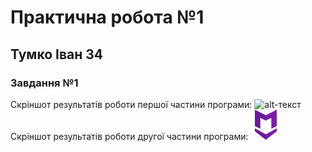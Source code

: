 # Практична робота №1
## Тумко Іван 34
### Завдання №1
Скріншот результатів роботи першої частини програми:
![alt-текст](https://github.com/ppc-ntu-khpi/java-0-Ivan-blep.git/Solution/task1.2.png "Текст заголовка логотипа 1")
Скріншот результатів роботи другої частини програми:
![alt-текст](https://github.com/adam-p/markdown-here/raw/master/src/common/images/icon48.png "Текст заголовка логотипа 1")